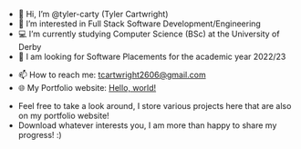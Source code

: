 - 👋 Hi, I’m @tyler-carty (Tyler Cartwright)
- 👀 I’m interested in Full Stack Software Development/Engineering
- 💻 I’m currently studying Computer Science (BSc) at the University of Derby
- 💼 I am looking for Software Placements for the academic year 2022/23
* 📫 How to reach me: tcartwright2606@gmail.com
* 🌐 My Portfolio website: <a href="https://tylercartwright.co.uk" target="_blank" rel="noreferrer noopener">Hello, world!</a>

- Feel free to take a look around, I store various projects here that are also on my portfolio website!
- Download whatever interests you, I am more than happy to share my progress! :)

<!---
tyler-carty/tyler-carty is a ✨ special ✨ repository because its `README.md` (this file) appears on your GitHub profile.
You can click the Preview link to take a look at your changes.
--->
